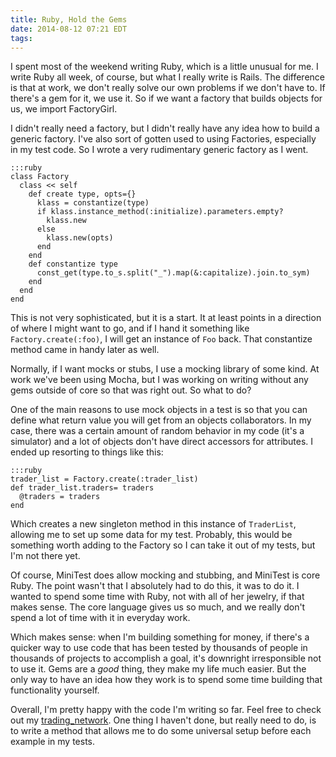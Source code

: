 ```yaml
---
title: Ruby, Hold the Gems
date: 2014-08-12 07:21 EDT
tags:
---
```


I spent most of the weekend writing Ruby, which is a little unusual for me. I write Ruby all week, of course, but what I really write is Rails. The difference is that at work, we don't really solve our own problems if we don't have to. If there's a gem for it, we use it. So if we want a factory that builds objects for us, we import FactoryGirl.

I didn't really need a factory, but I didn't really have any idea how to build a generic factory. I've also sort of gotten used to using Factories, especially in my test code. So I wrote a very rudimentary generic factory as I went.

    :::ruby
    class Factory
      class << self
        def create type, opts={}
          klass = constantize(type)
          if klass.instance_method(:initialize).parameters.empty?
            klass.new
          else
            klass.new(opts)
          end
        end
        def constantize type
          const_get(type.to_s.split("_").map(&:capitalize).join.to_sym)
        end
      end
    end

This is not very sophisticated, but it is a start. It at least points in a direction of where I might want to go, and if I hand it something like `Factory.create(:foo)`, I will get an instance of `Foo` back. That constantize method came in handy later as well.

Normally, if I want mocks or stubs, I use a mocking library of some kind. At work we've been using Mocha, but I was working on writing without any gems outside of core so that was right out. So what to do?

One of the main reasons to use mock objects in a test is so that you can define what return value you will get from an objects collaborators. In my case, there was a certain amount of random behavior in my code (it's a simulator) and a lot of objects don't have direct accessors for attributes. I ended up resorting to things like this:

    :::ruby
    trader_list = Factory.create(:trader_list)
    def trader_list.traders= traders  
      @traders = traders
    end

Which creates a new singleton method in this instance of `TraderList`, allowing me to set up some data for my test. Probably, this would be something worth adding to the Factory so I can take it out of my tests, but I'm not there yet.

Of course, MiniTest does allow mocking and stubbing, and MiniTest is core Ruby. The point wasn't that I absolutely had to do this, it was to do it. I wanted to spend some time with Ruby, not with all of her jewelry, if that makes sense. The core language gives us so much, and we really don't spend a lot of time with it in everyday work.

Which makes sense: when I'm building something for money, if there's a quicker way to use code that has been tested by thousands of people in thousands of projects to accomplish a goal, it's downright irresponsible not to use it. Gems are a *good* thing, they make my life much easier. But the only way to have an idea how they work is to spend some time building that functionality yourself.

Overall, I'm pretty happy with the code I'm writing so far. Feel free to check out my [trading_network](https://github.com/philosodad/trading_network). One thing I haven't done, but really need to do, is to write a method that allows me to do some universal setup before each example in my tests.

